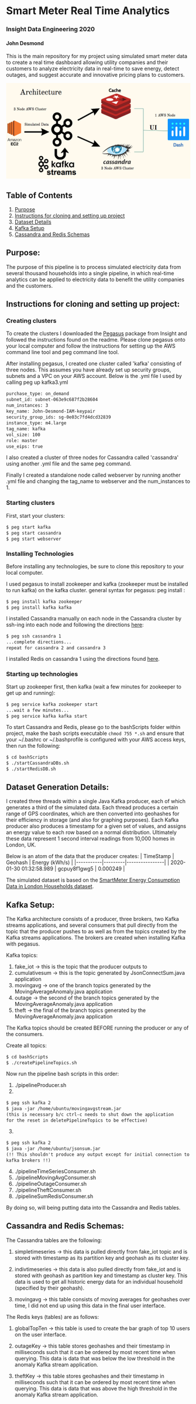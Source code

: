 # Smart Meter Real Time Analytics
### Insight Data Engineering 2020
#### John Desmond

This is the main repository for my project using simulated smart meter data to create a real time dashboard allowing utility companies and their customers to analyze electricity data in real-time to save energy, detect outages, and suggest accurate and innovative pricing plans to customers.


![Pipeline Architecture](pictures/pipelineArchitecture.png)

## Table of Contents

1. [Purpose](https://github.com/yohn-dezmon/realtime-smart-meter-dashboard#purpose)
2. [Instructions for cloning and setting up project](https://github.com/yohn-dezmon/instructions-for-cloning-and-setting-up-project)
3. [Dataset Details](https://github.com/yohn-dezmon/realtime-smart-meter-dashboard#dataset-details)
4. [Kafka Setup](https://github.com/yohn-dezmon/realtime-smart-meter-dashboard#kafka-setup)
5. [Cassandra and Redis Schemas](https://github.com/yohn-dezmon/realtime-smart-meter-dashboard#cassandra-and-redis-schemas)


## Purpose:  
The purpose of this pipeline is to process simulated electricity data from several thousand households into a single pipeline, in which real-time analytics can be applied to electricity data to benefit the utility companies and the customers.

## Instructions for cloning and setting up project:

### Creating clusters

To create the clusters I downloaded the [Pegasus](https://github.com/InsightDataScience/pegasus) package from Insight and followed the instructions found on the readme. Please clone pegasus onto your local computer and follow the instructions for setting up the AWS command line tool and peg command line tool.

After installing pegasus, I created one cluster called 'kafka' consisting of three nodes. This assumes you have already set up security groups, subnets and a VPC on your AWS account.
Below is the .yml file I used by calling peg up kafka3.yml


```
purchase_type: on_demand
subnet_id: subnet-063e9c687f2b28604
num_instances: 3
key_name: John-Desmond-IAM-keypair
security_group_ids: sg-0e03c7fd4dcd32839
instance_type: m4.large
tag_name: kafka
vol_size: 100
role: master
use_eips: true
```
I also created a cluster of three nodes for Cassandra called 'cassandra' using another .yml file and the same peg command.

Finally I created a standalone node called webserver by running another .yml file and changing the tag_name to webserver and the num_instances to 1.

### Starting clusters

First, start your clusters:
```
$ peg start kafka
$ peg start cassandra
$ peg start webserver
```


### Installing Technologies

Before installing any technologies, be sure to clone this repository to your local computer.

I used pegasus to install zookeeper and kafka (zookeeper must be installed to run kafka) on the kafka cluster.
general syntax for pegasus: peg install <cluster-name> <technology>
:
```
$ peg install kafka zookeeper
$ peg install kafka kafka
```

I installed Cassandra manually on each node in the Cassandra cluster by ssh-ing into each node and following the directions [here](https://maelfabien.github.io/bigdata/EC2_Cassandra/#install-cassandra):

```
$ peg ssh cassandra 1
...complete directions...
repeat for cassandra 2 and cassandra 3
```

I installed Redis on cassandra 1 using the directions found [here](https://maelfabien.github.io/bigdata/EC2_Cassandra/#install-cassandra).

### Starting up technologies


Start up zookeeper first, then kafka (wait a few minutes for zookeeper
to get up and running):
```
$ peg service kafka zookeeper start
...wait a few minutes...
$ peg service kafka kafka start

```

To start Cassandra and Redis, please go to the bashScripts folder within project, make the bash scripts executable ```chmod 755 *.sh``` and ensure that your ~/.bashrc or ~/.bashprofile is configured with your AWS access keys, then run the following:

```
$ cd bashScripts
$ ./startCassandraDBs.sh
$ ./startRedisDB.sh
```



## Dataset Generation Details:

I created three threads within a single Java Kafka producer, each of which generates a third of the simulated data. Each thread produces a certain range of GPS coordinates, which are then converted into geohashes for their efficiency in storage (and also for graphing purposes). Each Kafka producer also produces a timestamp for a given set of values, and assigns an energy value to each row based on a normal distribution. Ultimately these data represent 1 second interval readings from 10,000 homes in London, UK.  

Below is an atom of the data that the producer creates:
| TimeStamp | Geohash | Energy (kWh/s) |
|-----------|---------|----------------|
| 2020-01-30 01:32:58.989 | gcpuy8f1gwg5 | 0.000249 |


The simulated dataset is based on the [SmartMeter Energy Consumption Data in London Households dataset](https://data.london.gov.uk/dataset/smartmeter-energy-use-data-in-london-households).


## Kafka Setup:

The Kafka architecture consists of a producer, three brokers, two Kafka streams applications, and several consumers that pull directly from the topic that the producer pushes to as well as from the topics created by the Kafka streams applications. The brokers are created when installing Kafka with pegasus.

Kafka topics:
1. fake_iot -> this is the topic that the producer outputs to
2. cumulativesum -> this is the topic generated by JsonConnectSum.java application
3. movingavg -> one of the branch topics generated by the MovingAverageAnomaly.java application
4. outage -> the second of the branch topics generated by the MovingAverageAnomaly.java application
5. theft -> the final of the branch topics generated by the MovingAverageAnomaly.java application

The Kafka topics should be created BEFORE running the producer or any of the consumers.

Create all topics:
```
$ cd bashScripts
$ ./createPipelineTopics.sh
```

Now run the pipeline bash scripts in this order:
1. ./pipelineProducer.sh
2.
```
$ peg ssh kafka 2
$ java -jar /home/ubuntu/movingavgstream.jar
(this is necessary b/c ctrl-c needs to shut down the application
for the reset in deletePipelineTopics to be effective)
```
3.
```
$ peg ssh kafka 2
$ java -jar /home/ubuntu/jsonsum.jar
(!! This shouldn't produce any output except for initial connection to kafka brokers !!)
```

4. ./pipelineTimeSeriesConsumer.sh
5. ./pipelineMovingAvgConsumer.sh
6. ./pipelineOutageConsumer.sh
7. ./pipelineTheftConsumer.sh
8. ./pipelineSumRedisConsumer.sh

By doing so, will being putting data into the Cassandra and Redis tables.

## Cassandra and Redis Schemas:

The Cassandra tables are the following:

1. simpletimeseries -> this data is pulled directly from fake_iot topic and is stored with timestamp as its partition key and geohash as its cluster key.

2. indivtimeseries -> this data is also pulled directly from fake_iot and is stored with geohash as partition key and timestamp as cluster key. This data is used to get all historic energy data for an individual household (specified by their geohash).

3. movingavg -> this table consists of moving averages for geohashes over time, I did not end up using this data in the final user interface.

The Redis keys (tables) are as follows:

1. globalTopTen -> this table is used to create the bar graph of top 10 users on the user interface.

2. outageKey -> this table stores geohashes and their timestamp in milliseconds such that it can be ordered by most recent time when querying. This data is data that was below the low threshold in the anomaly Kafka stream application.

3. theftKey -> this table stores geohashes and their timestamp in milliseconds such that it can be ordered by most recent time when querying. This data is data that was above the high threshold in the anomaly Kafka stream application.
